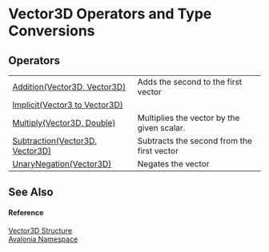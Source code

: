 # Vector3D Operators and Type Conversions




## Operators
<table>
<tr>
<td><a href="M_Avalonia_Vector3D_op_Addition">Addition(Vector3D, Vector3D)</a></td>
<td>Adds the second to the first vector</td>
</tr>
<tr>
<td><a href="M_Avalonia_Vector3D_op_Implicit">Implicit(Vector3 to Vector3D)</a></td>
<td> </td>
</tr>
<tr>
<td><a href="M_Avalonia_Vector3D_op_Multiply">Multiply(Vector3D, Double)</a></td>
<td>Multiplies the vector by the given scalar.</td>
</tr>
<tr>
<td><a href="M_Avalonia_Vector3D_op_Subtraction">Subtraction(Vector3D, Vector3D)</a></td>
<td>Subtracts the second from the first vector</td>
</tr>
<tr>
<td><a href="M_Avalonia_Vector3D_op_UnaryNegation">UnaryNegation(Vector3D)</a></td>
<td>Negates the vector</td>
</tr>
</table>

## See Also


#### Reference
<a href="T_Avalonia_Vector3D">Vector3D Structure</a>  
<a href="N_Avalonia">Avalonia Namespace</a>  

